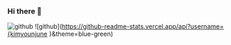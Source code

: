 ### Hi there 👋

<!--
**kimyounjune/kimyounjune** is a ✨ _special_ ✨ repository because its `README.md` (this file) appears on your GitHub profile.

Here are some ideas to get you started:

- 🔭 I’m currently working on ...
- 🌱 I’m currently learning ...
- 👯 I’m looking to collaborate on ...
- 🤔 I’m looking for help with ...
- 💬 Ask me about ...
- 📫 How to reach me: ...
- 😄 Pronouns: ...
- ⚡ Fun fact: ...
-->
![github](https://img.shields.io/badge/Iconfinder-1A1B1F?style=for-the-badge&logo=Iconfinder&logoColor=white)
![github](https://github-readme-stats.vercel.app/api?username={kimyounjune
}&theme=blue-green)
